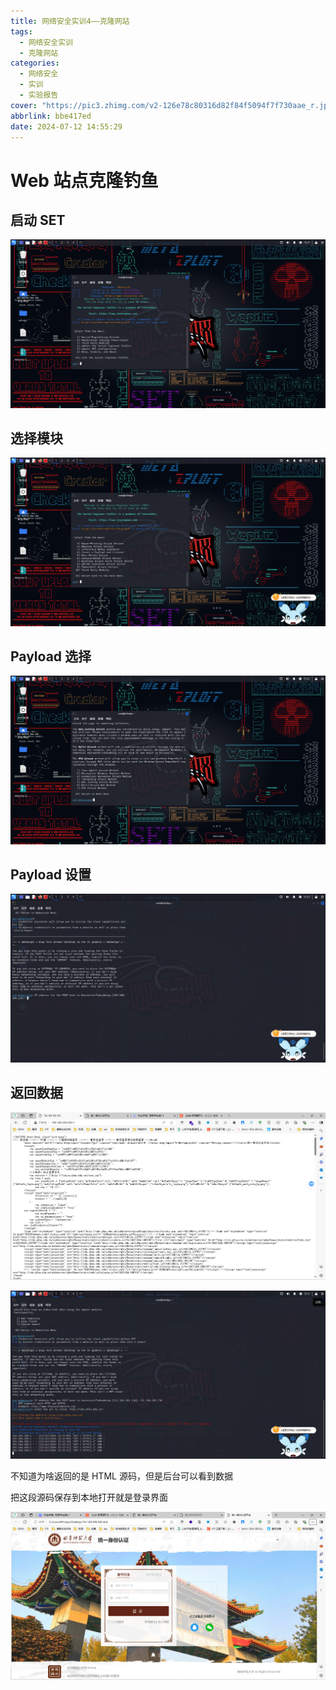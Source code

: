 ```yaml
---
title: 网络安全实训4——克隆网站
tags:
  - 网络安全实训
  - 克隆网站
categories:
  - 网络安全
  - 实训
  - 实验报告
cover: "https://pic3.zhimg.com/v2-126e78c80316d82f84f5094f7f730aae_r.jpg"
abbrlink: bbe417ed
date: 2024-07-12 14:55:29
---
```


# Web 站点克隆钓鱼

## 启动 SET

![image-20240712150107562](../images/zuolao/4/image-20240712150107562.png)

## 选择模块

![image-20240712150201067](../images/zuolao/4/image-20240712150201067.png)

## Payload 选择

![image-20240712150235930](../images/zuolao/4/image-20240712150235930.png)

## Payload 设置

![image-20240712150326771](../images/zuolao/4/image-20240712150326771.png)

## 返回数据

![image-20240712150816676](../images/zuolao/4/image-20240712150816676.png)

![image-20240712151220914](../images/zuolao/4/image-20240712151220914.png)

不知道为啥返回的是 HTML 源码，但是后台可以看到数据

把这段源码保存到本地打开就是登录界面

![image-20240712153359202](../images/zuolao/4/image-20240712153359202.png)

